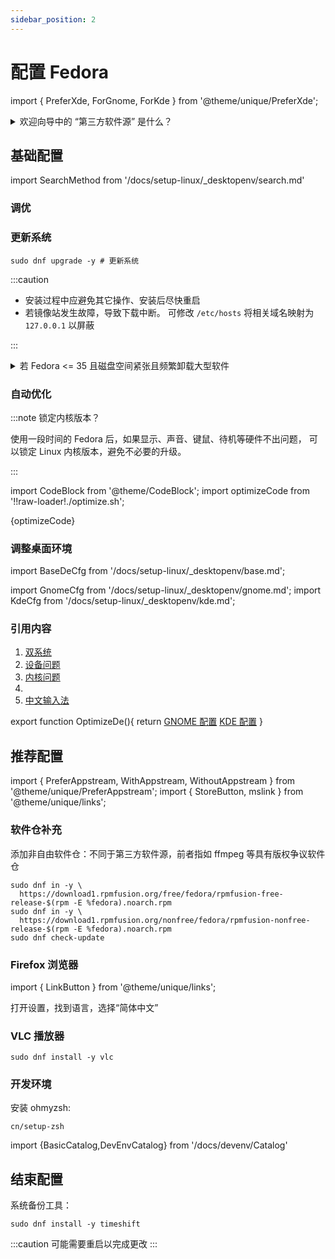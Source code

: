 ```yaml
---
sidebar_position: 2
---
```


# 配置 Fedora

import {
PreferXde,
ForGnome,
ForKde
} from '@theme/unique/PreferXde';

 <PreferXde gnome kde>
<ForGnome>
<details>
<summary>欢迎向导中的 “第三方软件源” 是什么？</summary>

包括：

- N 卡闭源驱动
- Chrome 浏览器
- PyCharm
- Steam

不建议开启，因为上游源 copr 下载速度很慢。可以在 GNOME 商店中关闭

</details>
</ForGnome>
</PreferXde>

## 基础配置

<!--
方法二：使用“GNOME 软件”更新

[^2]: 若经常发生 Linux 内核故障，请看[内核问题](/docs/setup-linux/kernel#fedora)文档
-->

import SearchMethod from '/docs/setup-linux/\_desktopenv/search.md'

<SearchMethod />

### 调优

<!--
:::info 更换安全组件

Fedora 内置了 RHEL 采用的 SELinux 和 firewalld 技术，
这两项安全技术复杂繁琐。对于个人电脑，作者推荐关闭并换用 ufw

```shell
sudo sed -i "/SELINUX/ s/=enforcing/=disabled/" /etc/sysconfig/selinux
sudo dnf install -y ufw
sudo ufw enable
sudo systemctl disable --now firewalld
# 完成后记得重启
```

:::
-->

### 更新系统

```shell
sudo dnf upgrade -y # 更新系统
```

:::caution

- 安装过程中应避免其它操作、安装后尽快重启
- 若镜像站发生故障，导致下载中断。
  可修改 `/etc/hosts` 将相关域名映射为 `127.0.0.1` 以屏蔽

:::

<details className="alert--warning">
  <summary>若 Fedora &lt;= 35 且磁盘空间紧张且频繁卸载大型软件</summary>

不要使用 PackageKit， 不要使用 Discover 和 GNOME 商店安装软件

<details className="alert--warning">
  <summary>内部技术解释</summary>

在 Fedora 中、CommandNotFound 模块使用 PackageKit 自动安装时，不会恰当处理 DNF 依赖关系，导致包移除时无法处理依赖而有效释放磁盘空间，推荐 dnf 命令行手动安装。
[bug](https://github.com/PackageKit/PackageKit/issues/201)

</details>

</details>

### 自动优化

:::note 锁定内核版本？

使用一段时间的 Fedora 后，如果显示、声音、键鼠、待机等硬件不出问题，
可以锁定 Linux 内核版本，避免不必要的升级。

:::

import CodeBlock from '@theme/CodeBlock';
import optimizeCode from '!!raw-loader!./optimize.sh';

<CodeBlock language="shell">{optimizeCode}</CodeBlock>

### 调整桌面环境

import BaseDeCfg from '/docs/setup-linux/\_desktopenv/base.md';

<BaseDeCfg />

import GnomeCfg from '/docs/setup-linux/\_desktopenv/gnome.md';
import KdeCfg from '/docs/setup-linux/\_desktopenv/kde.md';

<PreferXde gnome kde noSelector>
    <ForGnome><GnomeCfg /></ForGnome>
    <ForKde><KdeCfg /></ForKde>
</PreferXde>

<!--
<details>
  <summary>
如果不需要内置的大体积应用，更新过程会更快：
</summary>

删除开源版 Office:

    sudo dnf remove libreoffice*

计划使用 <a href="/docs/goodsoft/browser/edge-for-linux" target="_blank" >Edge</a> 来代替 Firefox

    sudo dnf remove firefox

</details>
-->

<!-- todo:? send notify after update -->

### 引用内容

1. <a target="_blank" href="../mustdo/dual-os">双系统</a>
2. <a target="_blank" href="../mustdo/device">设备问题</a>
3. <a target="_blank" href="../mustdo/kernel">内核问题</a>
4. <OptimizeDe />
5. <a target="_blank" href="../mustdo/chinese">中文输入法</a>

export function OptimizeDe(){
return <PreferXde gnome kde noSelector>
<ForGnome><a href='../mustdo/gnome' target='_blank'>GNOME 配置</a></ForGnome>
<ForKde><a href='../mustdo/kde' target='_blank'>KDE 配置</a></ForKde>
</PreferXde>
}

## 推荐配置

import {
PreferAppstream,
WithAppstream,
WithoutAppstream
} from '@theme/unique/PreferAppstream';
import { StoreButton, mslink } from '@theme/unique/links';

<PreferAppstream appstream pkgmgr />

### 软件仓补充

添加非自由软件仓：不同于第三方软件源，前者指如 ffmpeg 等具有版权争议软件仓

```shell
sudo dnf in -y \
  https://download1.rpmfusion.org/free/fedora/rpmfusion-free-release-$(rpm -E %fedora).noarch.rpm
sudo dnf in -y \
  https://download1.rpmfusion.org/nonfree/fedora/rpmfusion-nonfree-release-$(rpm -E %fedora).noarch.rpm
sudo dnf check-update
```

### Firefox 浏览器

import { LinkButton } from '@theme/unique/links';

<p><LinkButton outline name="推荐的配置" href="/docs/goodsoft/firefox/config" newTab /></p>

打开设置，找到语言，选择“简体中文”

### VLC 播放器

 <PreferAppstream appstream pkgmgr noSelector>
<WithAppstream>
  <StoreButton to='appstream://org.videolan.vlc' text='一键安装' />
</WithAppstream>
<WithoutAppstream>

    sudo dnf install -y vlc

</WithoutAppstream>
</PreferAppstream>

### 开发环境

安装 ohmyzsh:

    cn/setup-zsh

import {BasicCatalog,DevEnvCatalog} from '/docs/devenv/Catalog'

<BasicCatalog />
<DevEnvCatalog hidePl />

<!--
### 使用 KDE

对于 Fedora Workspace 版，安装 KDE 的命令：

    sudo dnf in -y @kde-desktop-environment

或者推荐改用 [Fedora Spins - KDE Plasma 桌面环境版](https://spins.fedoraproject.org/zh_Hans_CN/kde/) 系统
 -->

## 结束配置

系统备份工具：

    sudo dnf install -y timeshift

:::caution 可能需要重启以完成更改
:::
